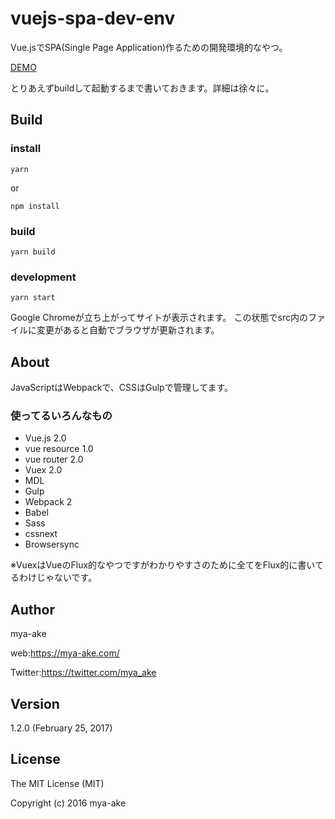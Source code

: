 # vuejs-spa-dev-env
Vue.jsでSPA(Single Page Application)作るための開発環境的なやつ。

[DEMO](https://mya-ake.com/samples/vuejs-spa)

とりあえずbuildして起動するまで書いておきます。詳細は徐々に。

## Build

### install

    yarn

or

    npm install


### build

    yarn build


### development

    yarn start

Google Chromeが立ち上がってサイトが表示されます。
この状態でsrc内のファイルに変更があると自動でブラウザが更新されます。


## About

JavaScriptはWebpackで、CSSはGulpで管理してます。

### 使ってるいろんなもの
* Vue.js 2.0
* vue resource 1.0
* vue router 2.0
* Vuex 2.0
* MDL
* Gulp
* Webpack 2
* Babel
* Sass
* cssnext
* Browsersync

※VuexはVueのFlux的なやつですがわかりやすさのために全てをFlux的に書いてるわけじゃないです。

## Author
mya-ake

web:https://mya-ake.com/

Twitter:https://twitter.com/mya_ake

## Version

1.2.0 (February 25, 2017)

## License
The MIT License (MIT)

Copyright (c) 2016 mya-ake
